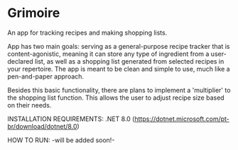# Grimoire
 An app for tracking recipes and making shopping lists.

 App has two main goals: serving as a general-purpose recipe tracker that is content-agonistic, meaning it can store any type of ingredient from a user-declared list, 
 as well as a shopping list generated from selected recipes in your repertoire. The app is meant to be clean and simple to use, much like a pen-and-paper approach.

 Besides this basic functionality, there are plans to implement a 'multiplier' to the shopping list function. This allows the user to adjust recipe size based on their needs.

INSTALLATION REQUIREMENTS:
.NET 8.0 (https://dotnet.microsoft.com/pt-br/download/dotnet/8.0)

HOW TO RUN:
-will be added soon!-

